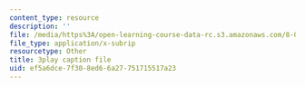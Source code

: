 ```yaml
---
content_type: resource
description: ''
file: /media/https%3A/open-learning-course-data-rc.s3.amazonaws.com/8-04-quantum-physics-i-spring-2016/ef5a6dce7f308ed66a27751715517a23_5u-9lFhCl5w.srt
file_type: application/x-subrip
resourcetype: Other
title: 3play caption file
uid: ef5a6dce-7f30-8ed6-6a27-751715517a23
---
```

